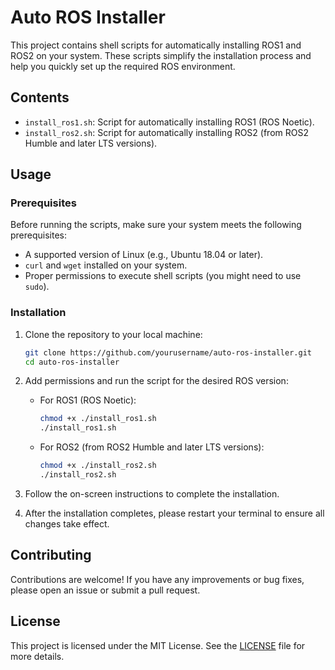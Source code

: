 # Auto ROS Installer

This project contains shell scripts for automatically installing ROS1 and ROS2 on your system. These scripts simplify the installation process and help you quickly set up the required ROS environment.

## Contents

- `install_ros1.sh`: Script for automatically installing ROS1 (ROS Noetic).
- `install_ros2.sh`: Script for automatically installing ROS2 (from ROS2 Humble and later LTS versions).

## Usage

### Prerequisites

Before running the scripts, make sure your system meets the following prerequisites:

- A supported version of Linux (e.g., Ubuntu 18.04 or later).
- `curl` and `wget` installed on your system.
- Proper permissions to execute shell scripts (you might need to use `sudo`).

### Installation

1. Clone the repository to your local machine:

   ```sh
   git clone https://github.com/yourusername/auto-ros-installer.git
   cd auto-ros-installer
   ```

2. Add permissions and run the script for the desired ROS version:

   - For ROS1 (ROS Noetic):

     ```sh
     chmod +x ./install_ros1.sh
     ./install_ros1.sh
     ```

   - For ROS2 (from ROS2 Humble and later LTS versions):

     ```sh
     chmod +x ./install_ros2.sh
     ./install_ros2.sh
     ```

3. Follow the on-screen instructions to complete the installation.

4. After the installation completes, please restart your terminal to ensure all changes take effect.

## Contributing

Contributions are welcome! If you have any improvements or bug fixes, please open an issue or submit a pull request.

## License

This project is licensed under the MIT License. See the [LICENSE](LICENSE) file for more details.
